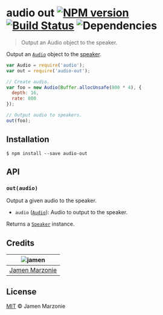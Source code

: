 # audio out [![NPM version][npm-image]][npm-url] [![Build Status][travis-image]][travis-url] ![Dependencies][david]
> Output an Audio object to the speaker.

Output an [`Audio`][audio] object to the [speaker][speaker].
```js
var Audio = require('audio');
var out = require('audio-out');

// Create audio.
var foo = new Audio(Buffer.allocUnsafe(800 * 4), {
  depth: 16,
  rate: 800
});

// Output audio to speakers.
out(foo);
```

## Installation
```shell
$ npm install --save audio-out
```

## API
### `out(audio)`
Output a given audio to the speaker.
 - `audio` ([`Audio`][audio]): Audio to output to the speaker.

Returns a [`Speaker`][speaker] instance.

## Credits
| ![jamen][avatar] |
|:---:|
| [Jamen Marzonie][github] |

## License
[MIT](LICENSE) &copy; Jamen Marzonie

[avatar]: https://avatars.githubusercontent.com/u/6251703?v=3&s=125
[github]: https://github.com/jamen
[npm-image]: https://badge.fury.io/js/audio-out.svg
[npm-url]: https://npmjs.org/package/audio-out
[travis-image]: https://travis-ci.org/audiojs/out.svg?branch=master
[travis-url]: https://travis-ci.org/audiojs/out
[audio]: https://github.com/audiojs/audio
[david]: https://david-dm.org/audiojs/out.svg
[speaker]: https://github.com/TooTallNate/node-speaker
